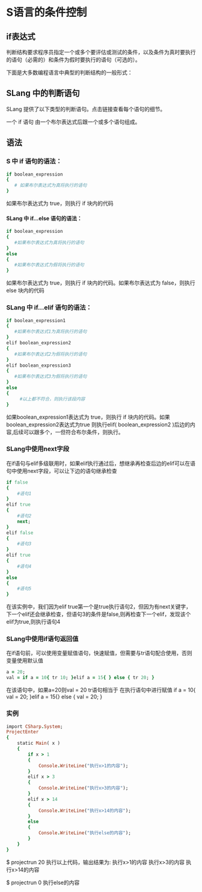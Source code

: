 # S语言的条件控制

## if表达式

判断结构要求程序员指定一个或多个要评估或测试的条件，以及条件为真时要执行的语句（必需的）和条件为假时要执行的语句（可选的）。

下面是大多数编程语言中典型的判断结构的一般形式：



## SLang 中的判断语句
SLang 提供了以下类型的判断语句。点击链接查看每个语句的细节。

一个 if 语句 由一个布尔表达式后跟一个或多个语句组成。

## 语法
### S 中 if 语句的语法：
```ruby 
if boolean_expression
{
   # 如果布尔表达式为真将执行的语句
}
````
如果布尔表达式为 true，则执行 if 块内的代码

#### SLang 中 if...else 语句的语法：
```ruby 
if boolean_expression
{
   #如果布尔表达式为真将执行的语句 
}
else
{
   #如果布尔表达式为假将执行的语句
}
```
如果布尔表达式为 true，则执行 if 块内的代码。如果布尔表达式为 false，则执行 else 块内的代码


### SLang 中 if...elif 语句的语法：
```ruby 
if boolean_expression1
{
   #如果布尔表达式1为真将执行的语句 
}
elif boolean_expression2 
{
   #如果布尔表达式2为假将执行的语句
}
elif boolean_expression3
{
   #如果布尔表达式3为假将执行的语句
}
else
{
     #以上都不符合，则执行该段内容
}
```
如果boolean_expression1表达式为 true，则执行 if 块内的代码。如果boolean_expression2表达式为true 则执行elif( boolean_expression2 )后边的内容,后续可以跟多个，一但符合布尔条件，则执行。

### SLang中使用next字段
在if语句与elif多级联用时，如果elif执行通过后，想继承再检查后边的elif可以在语句中使用next字段，可以让下边的语句继承检查
```ruby
if false
{
    #语句1
}
elif true
{
    #语句2
    next;
}
elif false
{
    #语句3
}
elif true
{
    #语句4
}
else
{
    #语句5
}
```
在该实例中，我们因为elif true第一个是true执行语句2，但因为有next关键字，下一个elif还会继承检查，但语句3的条件是false,则再检查下一个elif，发现该个elif为true,则执行语句4


### SLang中使用if语句返回值
在if语句前，可以使用变量赋值语句，快速赋值，但需要与tr语句配合使用，否则变量使用默认值
```ruby
a = 20;
val = if a = 10{ tr 10; }elif a = 15{ } else { tr 20; }
```
在该语句中，如果a=20则val = 20 tr语句相当于 在执行语句中进行赋值 if a = 10{ val = 20; }elif a = 15{} else { val = 20; }

### 实例
```ruby
import CSharp.System;
ProjectEnter
{
    static Main( x )
    {
        if x > 1
        {
            Console.WriteLine("执行x>1的内容");
        }
        elif x > 3
        {
            Console.WriteLine("执行x>3的内容");
        }
        elif x > 14
        {
            Console.WriteLine("执行x>14的内容");
        }
        else
        {
            Console.WriteLine("执行else的内容");
        }
    }
}
```
$ projectrun 20
执行以上代码，输出结果为:
执行x>1的内容
执行x>3的内容
执行x>14的内容

$ projectrun 0
执行else的内容



